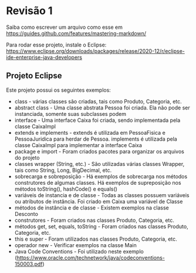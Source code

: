 # Revisão 1

Saiba como escrever um arquivo como esse em https://guides.github.com/features/mastering-markdown/

Para rodar esse projeto, instale o Eclipse: https://www.eclipse.org/downloads/packages/release/2020-12/r/eclipse-ide-enterprise-java-developers

## Projeto Eclipse

Este projeto possui os seguintes exemplos:

* class - várias classes são criadas, tais como Produto, Categoria, etc.
* abstract class - Uma classe abstrata Pessoa foi criada. Ela não pode ser instanciada, somente suas subclasses podem
* interface - Uma interface Caixa foi criada, sendo implementada pela classe CaixaImpl
* extends e implements - extends é utilizada em PessoaFisica e PessoaJuridica para herdar de Pessoa. implements é utilizada pela classe CaixaImpl para implementar a interface Caixa
* package e import - Foram criados pacotes para organizar os arquivos do projeto
* classes wrapper (String, etc.) - São utilizadas várias classes Wrapper, tais como String, Long, BigDecimal, etc.
* sobrecarga e sobreposição - Há exemplos de sobrecarga nos métodos construtores de algumas classes. Há exemplos de supreposição nos métodos toString(), hashCode() e equals()
* variáveis de instancia e de classe - Todas as classes possuem variáveis ou atributos de instância. Foi criado em Caixa uma variável de Classe
* métodos de instância e de classe - Existem exemplos na classe Desconto
* construtores - Foram criados nas classes Produto, Categoria, etc.
* métodos get, set, equals, toString - Foram criados nas classes Produto, Categoria, etc.
* this e super - Foram utilizados nas classes Produto, Categoria, etc.
* operador new - Verificar exemplos na classe Main
* Java Code Conventions - Foi utilizado neste exemplo (https://www.oracle.com/technetwork/java/codeconventions-150003.pdf)
